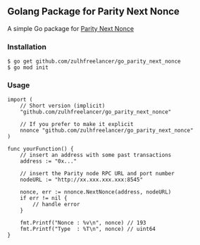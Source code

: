 ## Golang Package for Parity Next Nonce

A simple Go package for [Parity Next Nonce](https://wiki.parity.io/JSONRPC-parity-module#parity_nextnonce)

### Installation

```
$ go get github.com/zulhfreelancer/go_parity_next_nonce
$ go mod init
```

### Usage

```
import (
	// Short version (implicit)
	"github.com/zulhfreelancer/go_parity_next_nonce"

	// If you prefer to make it explicit
	nnonce "github.com/zulhfreelancer/go_parity_next_nonce"
)

func yourFunction() {
	// insert an address with some past transactions
	address := "0x..."

	// insert the Parity node RPC URL and port number
	nodeURL := "http://xx.xxx.xxx.xxx:8545"

	nonce, err := nnonce.NextNonce(address, nodeURL)
	if err != nil {
		// handle error
	}

	fmt.Printf("Nonce : %v\n", nonce) // 193
	fmt.Printf("Type  : %T\n", nonce) // uint64
}
```

